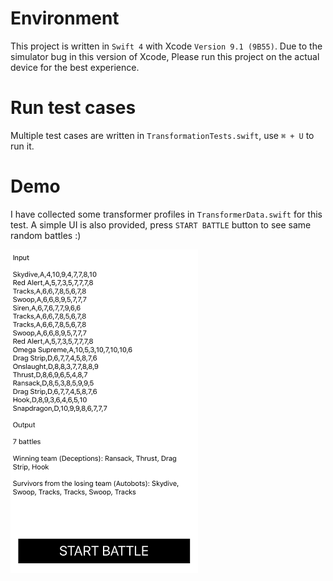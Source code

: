 # Environment

This project is written in `Swift 4` with Xcode `Version 9.1 (9B55)`. Due to the simulator bug in this version of Xcode, Please run this project on the actual device for the best experience. 

# Run test cases 

Multiple test cases are written in `TransformationTests.swift`, use `⌘ + U` to run it. 

# Demo

I have collected some transformer profiles in `TransformerData.swift` for this test. A simple UI is also provided, press `START BATTLE` button to see same random battles :) 

<img src="./demo.PNG" width="300px"/>
